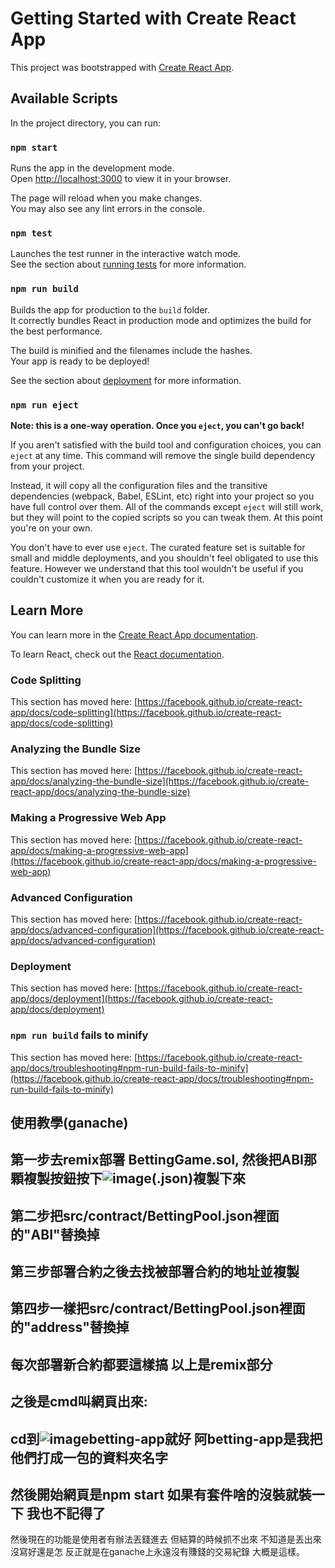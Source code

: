 # Getting Started with Create React App

This project was bootstrapped with [Create React App](https://github.com/facebook/create-react-app).

## Available Scripts

In the project directory, you can run:

### `npm start`

Runs the app in the development mode.\
Open [http://localhost:3000](http://localhost:3000) to view it in your browser.

The page will reload when you make changes.\
You may also see any lint errors in the console.

### `npm test`

Launches the test runner in the interactive watch mode.\
See the section about [running tests](https://facebook.github.io/create-react-app/docs/running-tests) for more information.

### `npm run build`

Builds the app for production to the `build` folder.\
It correctly bundles React in production mode and optimizes the build for the best performance.

The build is minified and the filenames include the hashes.\
Your app is ready to be deployed!

See the section about [deployment](https://facebook.github.io/create-react-app/docs/deployment) for more information.

### `npm run eject`

**Note: this is a one-way operation. Once you `eject`, you can't go back!**

If you aren't satisfied with the build tool and configuration choices, you can `eject` at any time. This command will remove the single build dependency from your project.

Instead, it will copy all the configuration files and the transitive dependencies (webpack, Babel, ESLint, etc) right into your project so you have full control over them. All of the commands except `eject` will still work, but they will point to the copied scripts so you can tweak them. At this point you're on your own.

You don't have to ever use `eject`. The curated feature set is suitable for small and middle deployments, and you shouldn't feel obligated to use this feature. However we understand that this tool wouldn't be useful if you couldn't customize it when you are ready for it.

## Learn More

You can learn more in the [Create React App documentation](https://facebook.github.io/create-react-app/docs/getting-started).

To learn React, check out the [React documentation](https://reactjs.org/).

### Code Splitting

This section has moved here: [https://facebook.github.io/create-react-app/docs/code-splitting](https://facebook.github.io/create-react-app/docs/code-splitting)

### Analyzing the Bundle Size

This section has moved here: [https://facebook.github.io/create-react-app/docs/analyzing-the-bundle-size](https://facebook.github.io/create-react-app/docs/analyzing-the-bundle-size)

### Making a Progressive Web App

This section has moved here: [https://facebook.github.io/create-react-app/docs/making-a-progressive-web-app](https://facebook.github.io/create-react-app/docs/making-a-progressive-web-app)

### Advanced Configuration

This section has moved here: [https://facebook.github.io/create-react-app/docs/advanced-configuration](https://facebook.github.io/create-react-app/docs/advanced-configuration)

### Deployment

This section has moved here: [https://facebook.github.io/create-react-app/docs/deployment](https://facebook.github.io/create-react-app/docs/deployment)

### `npm run build` fails to minify

This section has moved here: [https://facebook.github.io/create-react-app/docs/troubleshooting#npm-run-build-fails-to-minify](https://facebook.github.io/create-react-app/docs/troubleshooting#npm-run-build-fails-to-minify)


使用教學(ganache)
-------------------------
第一步去remix部署 BettingGame.sol, 然後把ABI那顆複製按鈕按下![image](https://github.com/3lohssa/BettingGame/assets/90048781/d2f72b04-924f-459e-9413-6ca940f4cca2)(.json)複製下來
-------------------------
第二步把src/contract/BettingPool.json裡面的"ABI"替換掉
-------------------------

第三步部署合約之後去找被部署合約的地址並複製
-------------------------

第四步一樣把src/contract/BettingPool.json裡面的"address"替換掉
-------------------------


每次部署新合約都要這樣搞
以上是remix部分
--------------------------
之後是cmd叫網頁出來:
--------------------------
cd到![image](https://github.com/3lohssa/BettingGame/assets/90048781/7fa0074e-bf73-411e-862e-0a8714027d04)betting-app就好
阿betting-app是我把他們打成一包的資料夾名字
-------------------------

然後開始網頁是npm start
如果有套件啥的沒裝就裝一下
我也不記得了
--------------------------
然後現在的功能是使用者有辦法丟錢進去
但結算的時候抓不出來
不知道是丟出來沒寫好還是怎
反正就是在ganache上永遠沒有賺錢的交易紀錄
大概是這樣。
